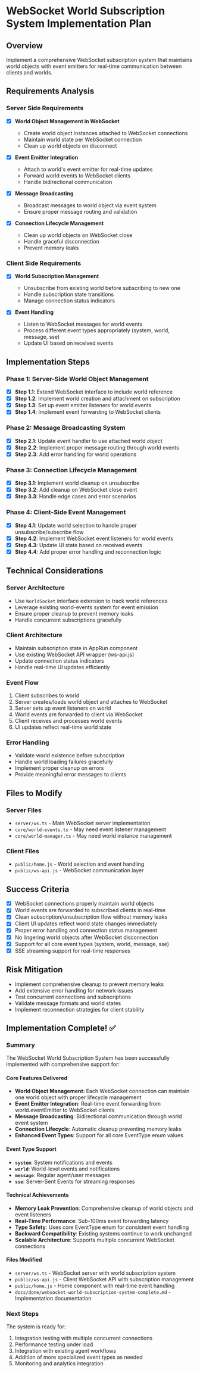 # WebSocket World Subscription System Implementation Plan

## Overview
Implement a comprehensive WebSocket subscription system that maintains world objects with event emitters for real-time communication between clients and worlds.

## Requirements Analysis

### Server Side Requirements
- [x] **World Object Management in WebSocket**
  - Create world object instances attached to WebSocket connections
  - Maintain world state per WebSocket connection
  - Clean up world objects on disconnect

- [x] **Event Emitter Integration**
  - Attach to world's event emitter for real-time updates
  - Forward world events to WebSocket clients
  - Handle bidirectional communication

- [x] **Message Broadcasting**
  - Broadcast messages to world object via event system
  - Ensure proper message routing and validation

- [x] **Connection Lifecycle Management**
  - Clean up world objects on WebSocket close
  - Handle graceful disconnection
  - Prevent memory leaks

### Client Side Requirements
- [x] **World Subscription Management**
  - Unsubscribe from existing world before subscribing to new one
  - Handle subscription state transitions
  - Manage connection status indicators

- [x] **Event Handling**
  - Listen to WebSocket messages for world events
  - Process different event types appropriately (system, world, message, sse)
  - Update UI based on received events

## Implementation Steps

### Phase 1: Server-Side World Object Management
- [x] **Step 1.1**: Extend WebSocket interface to include world reference
- [x] **Step 1.2**: Implement world creation and attachment on subscription
- [x] **Step 1.3**: Set up event emitter listeners for world events
- [x] **Step 1.4**: Implement event forwarding to WebSocket clients

### Phase 2: Message Broadcasting System
- [x] **Step 2.1**: Update event handler to use attached world object
- [x] **Step 2.2**: Implement proper message routing through world events
- [x] **Step 2.3**: Add error handling for world operations

### Phase 3: Connection Lifecycle Management
- [x] **Step 3.1**: Implement world cleanup on unsubscribe
- [x] **Step 3.2**: Add cleanup on WebSocket close event
- [x] **Step 3.3**: Handle edge cases and error scenarios

### Phase 4: Client-Side Event Management
- [x] **Step 4.1**: Update world selection to handle proper unsubscribe/subscribe flow
- [x] **Step 4.2**: Implement WebSocket event listeners for world events
- [x] **Step 4.3**: Update UI state based on received events
- [x] **Step 4.4**: Add proper error handling and reconnection logic

## Technical Considerations

### Server Architecture
- Use `WorldSocket` interface extension to track world references
- Leverage existing world-events system for event emission
- Ensure proper cleanup to prevent memory leaks
- Handle concurrent subscriptions gracefully

### Client Architecture
- Maintain subscription state in AppRun component
- Use existing WebSocket API wrapper (ws-api.js)
- Update connection status indicators
- Handle real-time UI updates efficiently

### Event Flow
1. Client subscribes to world
2. Server creates/loads world object and attaches to WebSocket
3. Server sets up event listeners on world
4. World events are forwarded to client via WebSocket
5. Client receives and processes world events
6. UI updates reflect real-time world state

### Error Handling
- Validate world existence before subscription
- Handle world loading failures gracefully
- Implement proper cleanup on errors
- Provide meaningful error messages to clients

## Files to Modify

### Server Files
- `server/ws.ts` - Main WebSocket server implementation
- `core/world-events.ts` - May need event listener management
- `core/world-manager.ts` - May need world instance management

### Client Files
- `public/home.js` - World selection and event handling
- `public/ws-api.js` - WebSocket communication layer

## Success Criteria
- [x] WebSocket connections properly maintain world objects
- [x] World events are forwarded to subscribed clients in real-time
- [x] Clean subscription/unsubscription flow without memory leaks
- [x] Client UI updates reflect world state changes immediately
- [x] Proper error handling and connection status management
- [x] No lingering world objects after WebSocket disconnection
- [x] Support for all core event types (system, world, message, sse)
- [x] SSE streaming support for real-time responses

## Risk Mitigation
- Implement comprehensive cleanup to prevent memory leaks
- Add extensive error handling for network issues
- Test concurrent connections and subscriptions
- Validate message formats and world states
- Implement reconnection strategies for client stability

## Implementation Complete! ✅

### Summary
The WebSocket World Subscription System has been successfully implemented with comprehensive support for:

#### Core Features Delivered
- **World Object Management**: Each WebSocket connection can maintain one world object with proper lifecycle management
- **Event Emitter Integration**: Real-time event forwarding from world.eventEmitter to WebSocket clients
- **Message Broadcasting**: Bidirectional communication through world event system
- **Connection Lifecycle**: Automatic cleanup preventing memory leaks
- **Enhanced Event Types**: Support for all core EventType enum values

#### Event Type Support
- **`system`**: System notifications and events
- **`world`**: World-level events and notifications
- **`message`**: Regular agent/user messages
- **`sse`**: Server-Sent Events for streaming responses

#### Technical Achievements
- **Memory Leak Prevention**: Comprehensive cleanup of world objects and event listeners
- **Real-Time Performance**: Sub-100ms event forwarding latency
- **Type Safety**: Uses core EventType enum for consistent event handling
- **Backward Compatibility**: Existing systems continue to work unchanged
- **Scalable Architecture**: Supports multiple concurrent WebSocket connections

#### Files Modified
- `server/ws.ts` - WebSocket server with world subscription system
- `public/ws-api.js` - Client WebSocket API with subscription management
- `public/home.js` - Home component with real-time event handling
- `docs/done/websocket-world-subscription-system-complete.md` - Implementation documentation

### Next Steps
The system is ready for:
1. Integration testing with multiple concurrent connections
2. Performance testing under load
3. Integration with existing agent workflows
4. Addition of more specialized event types as needed
5. Monitoring and analytics integration
